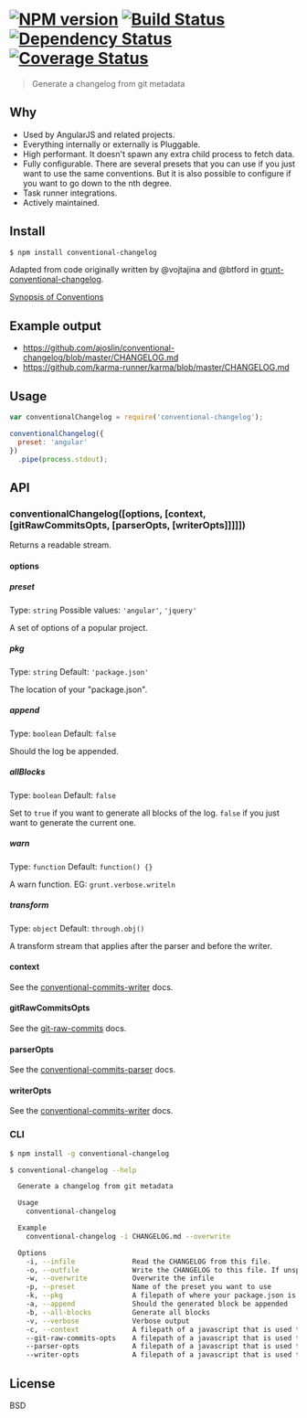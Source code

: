 #  [![NPM version][npm-image]][npm-url] [![Build Status][travis-image]][travis-url] [![Dependency Status][daviddm-image]][daviddm-url] [![Coverage Status][coveralls-image]][coveralls-url]

> Generate a changelog from git metadata


## Why

- Used by AngularJS and related projects.
- Everything internally or externally is Pluggable.
- High performant. It doesn't spawn any extra child process to fetch data.
- Fully configurable. There are several presets that you can use if you just want to use the same conventions. But it is also possible to configure if you want to go down to the nth degree.
- Task runner integrations.
- Actively maintained.


## Install

```sh
$ npm install conventional-changelog
```

Adapted from code originally written by @vojtajina and @btford in [grunt-conventional-changelog](https://github.com/btford/grunt-conventional-changelog).

[Synopsis of Conventions](conventions)

## Example output

- https://github.com/ajoslin/conventional-changelog/blob/master/CHANGELOG.md
- https://github.com/karma-runner/karma/blob/master/CHANGELOG.md


## Usage

```js
var conventionalChangelog = require('conventional-changelog');

conventionalChangelog({
  preset: 'angular'
})
  .pipe(process.stdout);
```


## API

### conventionalChangelog([options, [context, [gitRawCommitsOpts, [parserOpts, [writerOpts]]]]])

Returns a readable stream.

#### options

##### preset

Type: `string` Possible values: `'angular'`, `'jquery'`

A set of options of a popular project.

##### pkg

Type: `string` Default: `'package.json'`

The location of your "package.json".

##### append

Type: `boolean` Default: `false`

Should the log be appended.

##### allBlocks

Type: `boolean` Default: `false`

Set to `true` if you want to generate all blocks of the log. `false` if you just want to generate the current one.

##### warn

Type: `function` Default: `function() {}`

A warn function. EG: `grunt.verbose.writeln`

##### transform

Type: `object` Default: `through.obj()`

A transform stream that applies after the parser and before the writer.

#### context

See the [conventional-commits-writer](https://github.com/stevemao/conventional-commits-writer) docs.

#### gitRawCommitsOpts

See the [git-raw-commits](https://github.com/stevemao/git-raw-commits) docs.

#### parserOpts

See the [conventional-commits-parser](https://github.com/stevemao/conventional-commits-parser) docs.

#### writerOpts

See the [conventional-commits-writer](https://github.com/stevemao/conventional-commits-writer) docs.


### CLI

```sh
$ npm install -g conventional-changelog
```

```sh
$ conventional-changelog --help

  Generate a changelog from git metadata

  Usage
    conventional-changelog

  Example
    conventional-changelog -i CHANGELOG.md --overwrite

  Options
    -i, --infile              Read the CHANGELOG from this file.
    -o, --outfile             Write the CHANGELOG to this file. If unspecified, it prints to stdout
    -w, --overwrite           Overwrite the infile
    -p, --preset              Name of the preset you want to use
    -k, --pkg                 A filepath of where your package.json is located
    -a, --append              Should the generated block be appended
    -b, --all-blocks          Generate all blocks
    -v, --verbose             Verbose output
    -c, --context             A filepath of a javascript that is used to define template variables
    --git-raw-commits-opts    A filepath of a javascript that is used to define git-raw-commits options
    --parser-opts             A filepath of a javascript that is used to define conventional-commits-parser options
    --writer-opts             A filepath of a javascript that is used to define conventional-commits-writer options
```


## License

BSD


[npm-image]: https://badge.fury.io/js/conventional-changelog.svg
[npm-url]: https://npmjs.org/package/conventional-changelog
[travis-image]: https://travis-ci.org/ajoslin/conventional-changelog.svg?branch=master
[travis-url]: https://travis-ci.org/ajoslin/conventional-changelog
[daviddm-image]: https://david-dm.org/ajoslin/conventional-changelog.svg?theme=shields.io
[daviddm-url]: https://david-dm.org/ajoslin/conventional-changelog
[coveralls-image]: https://coveralls.io/repos/ajoslin/conventional-changelog/badge.svg
[coveralls-url]: https://coveralls.io/r/ajoslin/conventional-changelog
